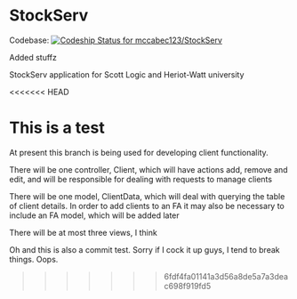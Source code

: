 StockServ
=========

Codebase:
[ ![Codeship Status for mccabec123/StockServ](https://codeship.com/projects/de1bfd20-5960-0132-9b23-123ab8314f17/status)](https://codeship.com/projects/50262)

Added stuffz

StockServ application for Scott Logic and Heriot-Watt university

<<<<<<< HEAD

This is a test 
=======
At present this branch is being used for developing client functionality.

There will be one controller, Client, which will have actions add, remove and edit, and will be
responsible for dealing with requests to manage clients

There will be one model, ClientData, which will deal with querying the table of client details. In order to
add clients to an FA it may also be necessary to include an FA model, which will be added later

There will be at most three views, I think

Oh and this is also a commit test. Sorry if I cock it up guys, I tend to break things. Oops.
>>>>>>> 6fdf4fa01141a3d56a8de5a7a3deac698f919fd5

